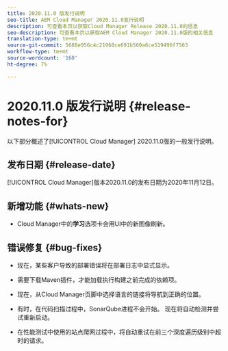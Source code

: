 ```yaml
---
title: 2020.11.0 版发行说明
seo-title: AEM Cloud Manager 2020.11.0发行说明
description: 可查看本页以获取Cloud Manager Release 2020.11.0的信息
seo-description: 可查看本页以获取AEM Cloud Manager 2020.11.0版的相关信息
translation-type: tm+mt
source-git-commit: 5688e956c4c21968ce691b560a6ce519496f7563
workflow-type: tm+mt
source-wordcount: '160'
ht-degree: 7%

---
```


# 2020.11.0 版发行说明 {#release-notes-for}

以下部分概述了[!UICONTROL Cloud Manager] 2020.11.0版的一般发行说明。

## 发布日期 {#release-date}

[!UICONTROL Cloud Manager]版本2020.11.0的发布日期为2020年11月12日。

## 新增功能 {#whats-new}

* Cloud Manager中的&#x200B;**学习**&#x200B;选项卡会用UI中的新图像刷新。

## 错误修复 {#bug-fixes}

* 现在，某些客户导致的部署错误将在部署日志中显式显示。

* 需要下载Maven插件，才能加载执行构建之前完成的依赖项。

* 现在，从Cloud Manager页脚中选择语言的链接将导航到正确的位置。

* 有时，在代码扫描过程中，SonarQube进程不会开始。 现在将自动检测并尝试重新启动。

* 在性能测试中使用的站点爬网过程中，将自动重试在前三个深度遍历级别中超时的请求。